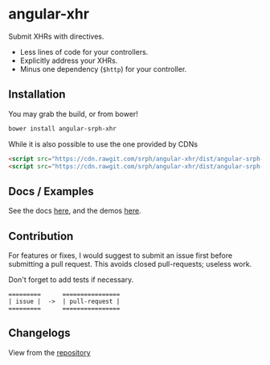 angular-xhr
==============

Submit XHRs with directives.

- Less lines of code for your controllers.
- Explicitly address your XHRs.
- Minus one dependency (```$http```) for your controller.

## Installation

You may grab the build, or from bower!

```bash
bower install angular-srph-xhr
```

While it is also possible to use the one provided by CDNs

```html
<script src="https://cdn.rawgit.com/srph/angular-xhr/dist/angular-srph-xhr.js"></script>
<script src="https://cdn.rawgit.com/srph/angular-xhr/dist/angular-srph-xhr.min.js"></script>
```

## Docs / Examples

See the docs [here](https://srph.github.io/reference.html), and the demos [here](https://srph.github.io/angular-xhr/examples).

## Contribution

For features or fixes, I would suggest to submit an issue first before submitting a pull request. This avoids closed pull-requests; useless work.

Don't forget to add tests if necessary.

```
=========      ================
| issue |  ->  | pull-request |
=========      ================
```

## Changelogs

View from the [repository](https://github.com/srph/angular-xhr/blob/gh-pages/CHANGELOG.md)